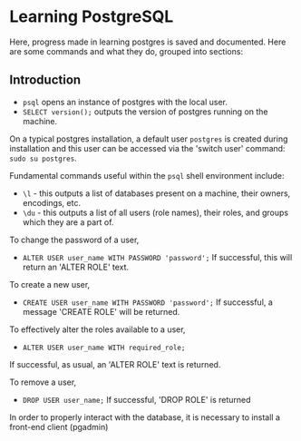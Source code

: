 # Learning PostgreSQL

Here, progress made in learning postgres is saved and documented.
Here are some commands and what they do, grouped into sections:

## Introduction
- `psql` opens an instance of postgres with the local user.
- `SELECT version();` outputs the version of postgres running on the machine.

On a typical postgres installation, a default user `postgres` is created during installation and this user can be accessed via the 'switch user' command: `sudo su postgres`.

Fundamental commands useful within the `psql` shell environment include:

- `\l` - this outputs a list of databases present on a machine, their owners, encodings, etc.
- `\du` - this outputs a list of all users (role names), their roles, and groups which they are a part of.

To change the password of a user, 

- `ALTER USER user_name WITH PASSWORD 'password';`
If successful, this will return an 'ALTER ROLE' text.

To create a new user,

- `CREATE USER user_name WITH PASSWORD 'password';`
If successful, a message 'CREATE ROLE' will be returned.

To effectively alter the roles available to a user,

- `ALTER USER user_name WITH required_role;`

If successful, as usual, an 'ALTER ROLE' text is returned.

To remove a user, 

- `DROP USER user_name;`
If successful, 'DROP ROLE' is returned

In order to properly interact with the database, it is necessary to install a front-end client (pgadmin)
